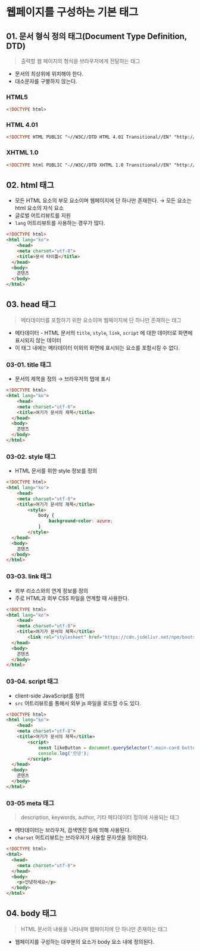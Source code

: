 # 웹페이지를 구성하는 기본 태그

## 01. 문서 형식 정의 태그(Document Type Definition, DTD)

> 출력할 웹 페이지의 형식을 브라우저에게 전달하는 태그
> 
- 문서의 최상위에 위치해야 한다.
- 대소문자를 구별하지 않는다.

### HTML5

```html
<!DOCTYPE html>
```

### HTML 4.01

```html
<!DOCTYPE HTML PUBLIC "~//W3C//DTD HTML 4.01 Transitional//EN" "http://www.w3.org/TR/html4/loose.dtd">
```

### XHTML 1.0

```html
<!DOCTYPE html PUBLIC "-//W3C//DTD XHTML 1.0 Transitional//EN" "http://www.w3.org/TR/xhtml1/DTD/xhtml1-transitional.dtd">
```

## 02. html 태그

- 모든 HTML 요소의 부모 요소이며 웹페이지에 단 하나만 존재한다. → 모든 요소는 html 요소의 자식 요소
- 글로벌 어트리뷰트를 지원
- `lang` 어트리뷰트를 사용하는 경우가 많다.

```html
<!DOCTYPE html>
<html lang="ko">
	<head>
    <meta charset="utf-8">
    <title>문서 타이틀</title>
  </head>
  <body>
    콘텐츠
  </body>
</html>
```

## 03. head 태그

> 메타데이터를 포함하기 위한 요소이며 웹페이지에 단 하나만 존재하는 태그
> 
- 메타데이터 - HTML 문서의 `title`, `style`, `link`, `script` 에 대한 데이터로 화면에 표시되지 않는 데이터
- 이 태그 내에는 메타데이터 이외의 화면에 표시되는 요소를 포함시킬 수 없다.

### 03-01. title 태그

- 문서의 제목을 정의 → 브라우저의 탭에 표시

```html
<!DOCTYPE html>
<html lang="ko">
	<head>
    <meta charset="utf-8">
    <title>여기가 문서의 제목</title>
  </head>
  <body>
    콘텐츠
  </body>
</html>
```

### 03-02. style 태그

- HTML 문서를 위한 style 정보를 정의

```html
<!DOCTYPE html>
<html lang="ko">
	<head>
    <meta charset="utf-8">
    <title>여기가 문서의 제목</title>
		<style>
			body {
				background-color: azure;
			}
		</style>
  </head>
  <body>
    콘텐츠
  </body>
</html>
```

### 03-03. link 태그

- 외부 리소스와의 연계 정보를 정의
- 주로 HTML과 외부 CSS 파일을 연계할 때 사용한다.

```html
<!DOCTYPE html>
<html lang="ko">
	<head>
    <meta charset="utf-8">
    <title>여기가 문서의 제목</title>
		<link rel="stylesheet" href="https://cdn.jsdelivr.net/npm/bootstrap@4.3.1/dist/css/bootstrap.min.css" integrity="sha384-ggOyR0iXCbMQv3Xipma34MD+dH/1fQ784/j6cY/iJTQUOhcWr7x9JvoRxT2MZw1T" crossorigin="anonymous">
  </head>
  <body>
    콘텐츠
  </body>
</html>
```

### 03-04. script 태그

- client-side JavaScript를 정의
- `src` 어트리뷰트를 통해서 외부 js 파일을 로드할 수도 있다.

```html
<!DOCTYPE html>
<html lang="ko">
	<head>
    <meta charset="utf-8">
    <title>여기가 문서의 제목</title>
		<script>
			const likeButton = document.querySelector(".main-card button");
			console.log('안녕');
		</script>
  </head>
  <body>
    콘텐츠
  </body>
</html>
```

### 03-05 meta 태그

> description, keywords, author, 기타 메타데이터 정의에 사용되는 태그
> 
- 메타데이터는 브라우저, 검색엔진 등에 의해 사용된다.
- `charset` 어트리뷰트는 브라우저가 사용할 문자셋을 정의한다.

```html
<!DOCTYPE html>
<html>
  <head>
    <meta charset="utf-8">
  </head>
  <body>
    <p>안녕하세요</p>
  </body>
</html>
```

## 04. body 태그

> HTML 문서의 내용을 나타내며 웹페이지에 단 하나만 존재하는 태그
> 
- 웹페이지를 구성하는 대부분의 요소가 body 요소 내에 정의된다.